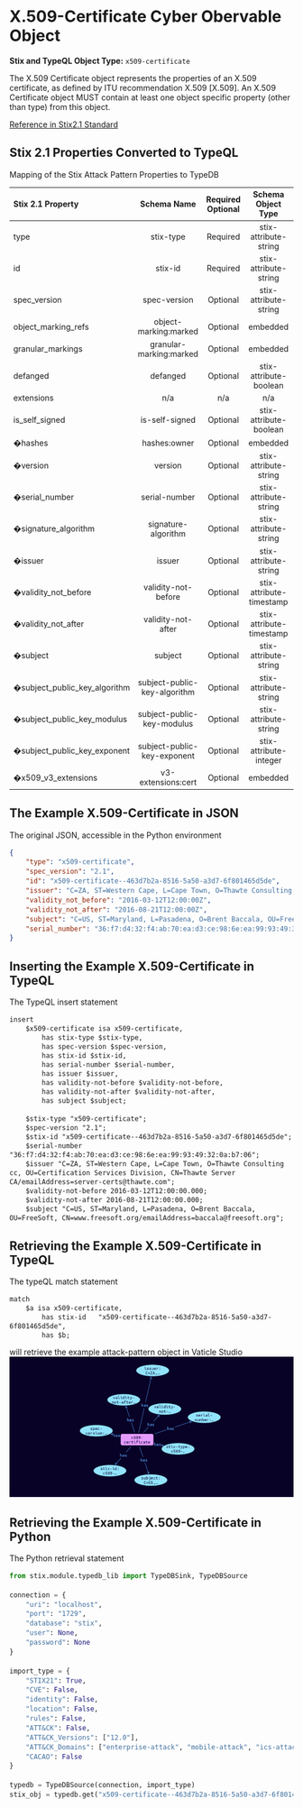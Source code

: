 # X.509-Certificate Cyber Obervable Object

**Stix and TypeQL Object Type:**  `x509-certificate`

The X.509 Certificate object represents the properties of an X.509 certificate, as defined by ITU recommendation X.509 [X.509]. An X.509 Certificate object MUST contain at least one object specific property (other than type) from this object.

[Reference in Stix2.1 Standard](https://docs.oasis-open.org/cti/stix/v2.1/os/stix-v2.1-os.html#_8abcy1o5x9w1)
## Stix 2.1 Properties Converted to TypeQL
Mapping of the Stix Attack Pattern Properties to TypeDB

|  Stix 2.1 Property    |           Schema Name             | Required  Optional  |      Schema Object Type | Schema Parent  |
|:--------------------|:--------------------------------:|:------------------:|:------------------------:|:-------------:|
|  type                 |            stix-type              |      Required       |  stix-attribute-string    |   attribute    |
|  id                   |             stix-id               |      Required       |  stix-attribute-string    |   attribute    |
|  spec_version         |           spec-version            |      Optional       |  stix-attribute-string    |   attribute    |
|  object_marking_refs  |      object-marking:marked        |      Optional       |   embedded     |relation |
|  granular_markings    |     granular-marking:marked       |      Optional       |   embedded     |relation |
| defanged |defanged |      Optional       |stix-attribute-boolean |   attribute    |
|  extensions           |               n/a                 |        n/a          |           n/a             |      n/a       |
| is_self_signed |is-self-signed |      Optional       |  stix-attribute-boolean    |   attribute    |
| �hashes |hashes:owner |      Optional       |embedded |relation |
| �version |version |      Optional       |  stix-attribute-string    |   attribute    |
| �serial_number |serial-number |      Optional       |  stix-attribute-string    |   attribute    |
| �signature_algorithm |signature-algorithm |      Optional       |  stix-attribute-string    |   attribute    |
| �issuer |issuer |      Optional       |  stix-attribute-string    |   attribute    |
| �validity_not_before |validity-not-before |      Optional       |  stix-attribute-timestamp    |   attribute    |
| �validity_not_after |validity-not-after |      Optional       |  stix-attribute-timestamp    |   attribute    |
| �subject |subject |      Optional       |  stix-attribute-string    |   attribute    |
| �subject_public_key_algorithm |subject-public-key-algorithm |      Optional       |  stix-attribute-string    |   attribute    |
| �subject_public_key_modulus |subject-public-key-modulus |      Optional       |  stix-attribute-string    |   attribute    |
| �subject_public_key_exponent |subject-public-key-exponent |      Optional       |  stix-attribute-integer    |   attribute    |
| �x509_v3_extensions |v3-extensions:cert |      Optional       |embedded |relation |

## The Example X.509-Certificate in JSON
The original JSON, accessible in the Python environment
```json
{
    "type": "x509-certificate",  
    "spec_version": "2.1",  
    "id": "x509-certificate--463d7b2a-8516-5a50-a3d7-6f801465d5de",  
    "issuer": "C=ZA, ST=Western Cape, L=Cape Town, O=Thawte Consulting cc, OU=Certification Services Division, CN=Thawte Server CA/emailAddress=server-certs@thawte.com",  
    "validity_not_before": "2016-03-12T12:00:00Z",  
    "validity_not_after": "2016-08-21T12:00:00Z",  
    "subject": "C=US, ST=Maryland, L=Pasadena, O=Brent Baccala, OU=FreeSoft, CN=www.freesoft.org/emailAddress=baccala@freesoft.org",  
    "serial_number": "36:f7:d4:32:f4:ab:70:ea:d3:ce:98:6e:ea:99:93:49:32:0a:b7:06"
}
```


## Inserting the Example X.509-Certificate in TypeQL
The TypeQL insert statement
```typeql
insert 
    $x509-certificate isa x509-certificate,
        has stix-type $stix-type,
        has spec-version $spec-version,
        has stix-id $stix-id,
        has serial-number $serial-number,
        has issuer $issuer,
        has validity-not-before $validity-not-before,
        has validity-not-after $validity-not-after,
        has subject $subject;
    
    $stix-type "x509-certificate";
    $spec-version "2.1";
    $stix-id "x509-certificate--463d7b2a-8516-5a50-a3d7-6f801465d5de";
    $serial-number "36:f7:d4:32:f4:ab:70:ea:d3:ce:98:6e:ea:99:93:49:32:0a:b7:06";
    $issuer "C=ZA, ST=Western Cape, L=Cape Town, O=Thawte Consulting cc, OU=Certification Services Division, CN=Thawte Server CA/emailAddress=server-certs@thawte.com";
    $validity-not-before 2016-03-12T12:00:00.000;
    $validity-not-after 2016-08-21T12:00:00.000;
    $subject "C=US, ST=Maryland, L=Pasadena, O=Brent Baccala, OU=FreeSoft, CN=www.freesoft.org/emailAddress=baccala@freesoft.org";
```

## Retrieving the Example X.509-Certificate in TypeQL
The typeQL match statement

```typeql
match
    $a isa x509-certificate,
        has stix-id   "x509-certificate--463d7b2a-8516-5a50-a3d7-6f801465d5de",
        has $b;
```


will retrieve the example attack-pattern object in Vaticle Studio
![X.509-Certificate Example](./img/x509.png)

## Retrieving the Example X.509-Certificate  in Python
The Python retrieval statement

```python
from stix.module.typedb_lib import TypeDBSink, TypeDBSource

connection = {
    "uri": "localhost",
    "port": "1729",
    "database": "stix",
    "user": None,
    "password": None
}

import_type = {
    "STIX21": True,
    "CVE": False,
    "identity": False,
    "location": False,
    "rules": False,
    "ATT&CK": False,
    "ATT&CK_Versions": ["12.0"],
    "ATT&CK_Domains": ["enterprise-attack", "mobile-attack", "ics-attack"],
    "CACAO": False
}

typedb = TypeDBSource(connection, import_type)
stix_obj = typedb.get("x509-certificate--463d7b2a-8516-5a50-a3d7-6f801465d5de")
```

